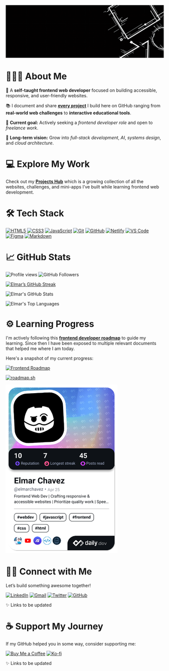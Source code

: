<div align="center">
    <img src="./img/top_banner.gif" alt="CodingWithJiro GitHub Banner ">
</div>

# 👨🏻‍💻 About Me

🧠 A **self-taught frontend web developer** focused on building accessible, responsive, and user-friendly websites.

📚 I document and share **[every project](https://github.com/CodingWithJiro/Projects)** I build here on GitHub ranging from **real-world web challenges** to **interactive educational tools**.

🎯 **Current goal:** Actively seeking a _frontend developer role_ and open to _freelance work_.

🚀 **Long-term vision:** Grow into _full-stack development_, _AI_, _systems design_, and _cloud architecture_.

# 💻 Explore My Work

Check out my **[Projects Hub](https://github.com/CodingWithJiro/Projects)** which is a growing collection of all the websites, challenges, and mini-apps I’ve built while learning frontend web development.

# 🛠 Tech Stack

[<img alt="HTML5" src="https://img.shields.io/badge/-HTML5-E34F26?style=flat-square&logo=html5&logoColor=white" />](https://developer.mozilla.org/en-US/docs/Web/HTML)
[<img alt="CSS3" src="https://img.shields.io/badge/-CSS3-1572B6?style=flat-square&logo=css3&logoColor=white" />](https://developer.mozilla.org/en-US/docs/Web/CSS)
[<img alt="JavaScript" src="https://img.shields.io/badge/-JavaScript-F7DF1E?style=flat-square&logo=javascript&logoColor=black" />](https://developer.mozilla.org/en-US/docs/Web/JavaScript)
[<img alt="Git" src="https://img.shields.io/badge/-Git-F05032?style=flat-square&logo=git&logoColor=white" />](https://git-scm.com/)
[<img alt="GitHub" src="https://img.shields.io/badge/-GitHub-181717?style=flat-square&logo=github&logoColor=white" />](https://github.com/)
[<img alt="Netlify" src="https://img.shields.io/badge/-Netlify-00C7B7?style=flat-square&logo=netlify&logoColor=white" />](https://www.netlify.com/)
[<img alt="VS Code" src="https://img.shields.io/badge/-VS%20Code-007ACC?style=flat-square&logo=visual-studio-code&logoColor=white" />](https://code.visualstudio.com/)
[<img alt="Figma" src="https://img.shields.io/badge/-Figma-F24E1E?style=flat-square&logo=figma&logoColor=white" />](https://www.figma.com/)
[<img alt="Markdown" src="https://img.shields.io/badge/-Markdown-000000?style=flat-square&logo=markdown&logoColor=white" />](https://www.markdownguide.org/)

# 📈 GitHub Stats

<p align="left">
  <img src="https://komarev.com/ghpvc/?username=CodingWithJiro&style=flat-square&color=CC0022" alt="Profile views"/>
  <img src="https://img.shields.io/github/followers/CodingWithJiro?label=Followers&style=flat-square&color=CC0022" alt="GitHub Followers"/>
</p>

[![Elmar’s GitHub Streak](https://streak-stats.demolab.com/?user=CodingWithJiro&theme=default&background=0D0D0D&ring=FF0033&fire=FF0033&currStreakLabel=00E0FF&sideNums=FF0033&sideLabels=00E0FF&currStreakNum=FF0033&dates=ffffff)](https://github.com/CodingWithJiro)

![Elmar's GitHub Stats](https://github-readme-stats.vercel.app/api?username=CodingWithJiro&show_icons=true&title_color=FF0033&text_color=ffffff&icon_color=00E0FF&bg_color=0D0D0D&hide=prs,issues,contribs)

![Elmar's Top Languages](https://github-readme-stats.vercel.app/api/top-langs/?username=CodingWithJiro&layout=compact&langs_count=6&title_color=FF0033&text_color=FFFFFF&bg_color=0D0D0D)

# ⚙️ Learning Progress

I'm actively following this **[frontend developer roadmap](https://roadmap.sh/frontend)** to guide my learning. Since then I have been exposed to multiple relevant documents that helped me where I am today.

Here's a snapshot of my current progress:

[![Frontend Roadmap](https://img.shields.io/badge/progress-14%25%20complete-blueviolet?style=flat-square&color=CC0022)](https://roadmap.sh/u/elmarchavez)

[![roadmap.sh](https://roadmap.sh/card/wide/67de4dc78342031660de72cc?variant=dark)](https://roadmap.sh/u/elmarchavez)

<a href="https://app.daily.dev/elmarchavez">
<img src="./devcard.png" width="356" alt="Elmar Chavez's Dev Card"/>
</a>

# 🤝🏻 Connect with Me

Let’s build something awesome together!

[![LinkedIn](https://img.shields.io/badge/LinkedIn-0A66C2?style=for-the-badge&logo=linkedin&logoColor=white)](https://www.linkedin.com/)
[![Gmail](https://img.shields.io/badge/Gmail-D14836?style=for-the-badge&logo=gmail&logoColor=white)](mailto:chavezelmar03@gmail.com)
[![Twitter](https://img.shields.io/badge/Twitter-1DA1F2?style=for-the-badge&logo=twitter&logoColor=white)](https://twitter.com/)
[![GitHub](https://img.shields.io/badge/GitHub-181717?style=for-the-badge&logo=github&logoColor=white)](https://github.com/CodingWithJiro)

✨ Links to be updated

# ☕ Support My Journey

If my GitHub helped you in some way, consider supporting me:

[<img alt="Buy Me a Coffee" src="https://cdn.buymeacoffee.com/buttons/v2/default-yellow.png" height="35" width="147" />](https://buymeacoffee.com/)
[<img alt="Ko-fi" src="https://cdn.ko-fi.com/cdn/kofi3.png?v=3" height="35" width="147" />](https://ko-fi.com/)

✨ Links to be updated
